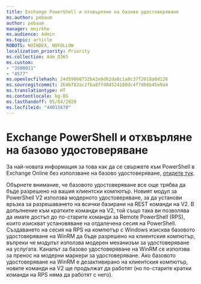 ```yaml
---
title: Exchange PowerShell и отхвърляне на базово удостоверяване
ms.author: pebaum
author: pebaum
manager: mnirkhe
ms.audience: Admin
ms.topic: article
ROBOTS: NOINDEX, NOFOLLOW
localization_priority: Priority
ms.collection: Adm_O365
ms.custom:
- "3500011"
- "4577"
ms.openlocfilehash: 24d59860732b42e8d62da8c1a8c37f2018a0d126
ms.sourcegitcommit: 264b782ac2fba8ffd84524180dc4f7d60b45e9a4
ms.translationtype: HT
ms.contentlocale: bg-BG
ms.lasthandoff: 05/04/2020
ms.locfileid: "44015678"
---
```

# <a name="exchange-powershell-and-basic-authentication-deprecation"></a>Exchange PowerShell и отхвърляне на базово удостоверяване

За най-новата информация за това как да се свържете към PowerShell в Exchange Online без използване на базово удостоверяване, [отидете тук](https://aka.ms/psbasicauth).

Обърнете внимание, че базовото удостоверяване все още трябва да бъде разрешено на вашия клиентски компютър.
Новият модул за PowerShell V2 използва модерното удостоверяване, за да установи връзка за разрешаването на всички базирани на REST команди на V2. В допълнение към кратките команди на V2, той също така ви позволява да имате достъп до по-старите команди за Remote PowerShell (RPS), които изискват установяване на отдалечена сесия на PowerShell. Създаването на сесия на RPS на компютър с Windows изисква базовото удостоверяване на WinRM да бъде разрешено на клиентския компютър, въпреки че модулът използва модерен механизъм за удостоверяване на услугата. Каналът за базово удостоверяване на WinRM се използва за пренос на модерни маркери за удостоверяване. Ако базовото удостоверяване на WinRM е дезактивирано на клиентския компютър, новите команди на V2 ще продължат да работят (но по-старите кратки команди на RPS няма да работят с него).
